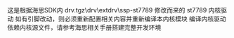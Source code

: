 这是根据海思SDK内 drv.tgz\drv\extdrv\ssp-st7789 修改而来的 st7789 内核驱动
如有引脚改动，则必须重新配置相关内容并重新编译本内核模块
编译内核驱动依赖内核源文件，请参考海思相关手册搭建完整开发环境
